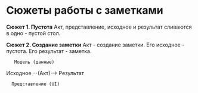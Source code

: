 # Сюжеты работы с заметками

**Сюжет 1. Пустота**
Акт, представление, исходное и результат сливаются в одно - пустой стол.

**Сюжет 2. Создание заметки**
Акт - создание заметки.
Его исходное - пустота.
Его результат - заметка.


       Модель (данные)

Исходное --(Акт)--> Результат

      Представление (UI)
